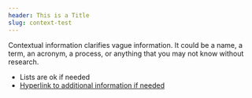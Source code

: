 ```yaml
---
header: This is a Title
slug: context-test
---
```

Contextual information clarifies vague information. It could be a name, a term, an acronym, a process, or anything that you may not know without research.

- Lists are ok if needed
- [Hyperlink to additional information if needed](google.com) 